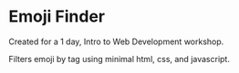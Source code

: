 # Emoji Finder

Created for a 1 day, Intro to Web Development workshop.

Filters emoji by tag using minimal html, css, and javascript.
